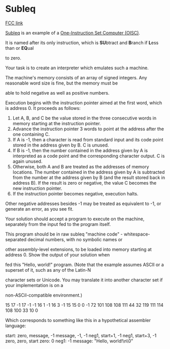 # Subleq

[FCC link](https://www.freecodecamp.org/learn/coding-interview-prep/rosetta-code/subleq)

[Subleq](https://rosettacode.org/wiki/eso:Subleq) is an example of a
[One-Instruction Set Computer (OISC)](https://en.wikipedia.org/wiki/One_instruction_set_computer).

It is named after its only instruction, which is **SU**btract and **B**ranch if
**L**ess than or **EQ**ual

to zero.

Your task is to create an interpreter which emulates such a machine.

The machine's memory consists of an array of signed integers. Any reasonable
word size is fine, but the memory must be

able to hold negative as well as positive numbers.

Execution begins with the instruction pointer aimed at the first word, which is
address 0. It proceeds as follows:

1.  Let A, B, and C be the value stored in the three consecutive words in memory
    starting at the instruction pointer.
2.  Advance the instruction pointer 3 words to point at the address after the
    one containing C.
3.  If A is -1, then a character is read from standard input and its code point
    stored in the address given by B. C is unused.
4.  If B is -1, then the number contained in the address given by A is
    interpreted as a code point and the corresponding character output. C is
    again unused.
5.  Otherwise, both A and B are treated as the addresses of memory locations.
    The number contained in the address given by A is subtracted from the number
    at the address given by B (and the result stored back in address B). If the
    result is zero or negative, the value C becomes the new instruction pointer.
6.  If the instruction pointer becomes negative, execution halts.

Other negative addresses besides -1 may be treated as equivalent to -1, or
generate an error, as you see fit.

Your solution should accept a program to execute on the machine, separately from
the input fed to the program itself.

This program should be in raw subleq "machine code" - whitespace-separated
decimal numbers, with no symbolic names or

other assembly-level extensions, to be loaded into memory starting at address 0.
Show the output of your solution when

fed this "Hello, world!" program. (Note that the example assumes ASCII or a
superset of it, such as any of the Latin-N

character sets or Unicode. You may translate it into another character set if
your implementation is on a

non-ASCiI-compatible environment.)

15 17 -1 17 -1 -1 16 1 -1 16 3 -1 15 15 0 0 -1 72 101 108 108 111 44 32 119 111
114 108 100 33 10 0

Which corresponds to something like this in a hypothetical assembler language:

start: zero, message, -1 message, -1, -1 neg1, start+1, -1 neg1, start+3, -1
zero, zero, start zero: 0 neg1: -1 message: "Hello, world!\\n\\0"
